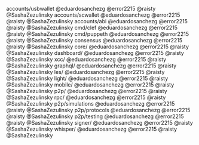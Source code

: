 accounts/usbwallet              @eduardosanchezg @error2215 @raisty @SashaZezulinsky
accounts/scwallet               @eduardosanchezg @error2215 @raisty @SashaZezulinsky
accounts/abi                    @eduardosanchezg @error2215 @raisty @SashaZezulinsky
cmd/clef                        @eduardosanchezg @error2215 @raisty @SashaZezulinsky
cmd/puppeth                     @eduardosanchezg @error2215 @raisty @SashaZezulinsky
consensus                       @eduardosanchezg @error2215 @raisty @SashaZezulinsky
core/                           @eduardosanchezg @error2215 @raisty @SashaZezulinsky
dashboard/                      @eduardosanchezg @error2215 @raisty @SashaZezulinsky
xcc/                            @eduardosanchezg @error2215 @raisty @SashaZezulinsky
graphql/                        @eduardosanchezg @error2215 @raisty @SashaZezulinsky
les/                            @eduardosanchezg @error2215 @raisty @SashaZezulinsky
light/                          @eduardosanchezg @error2215 @raisty @SashaZezulinsky
mobile/                         @eduardosanchezg @error2215 @raisty @SashaZezulinsky
p2p/                            @eduardosanchezg @error2215 @raisty @SashaZezulinsky
rpc/                            @eduardosanchezg @error2215 @raisty @SashaZezulinsky
p2p/simulations                 @eduardosanchezg @error2215 @raisty @SashaZezulinsky
p2p/protocols                   @eduardosanchezg @error2215 @raisty @SashaZezulinsky
p2p/testing                     @eduardosanchezg @error2215 @raisty @SashaZezulinsky
signer/                         @eduardosanchezg @error2215 @raisty @SashaZezulinsky
whisper/                        @eduardosanchezg @error2215 @raisty @SashaZezulinsky
